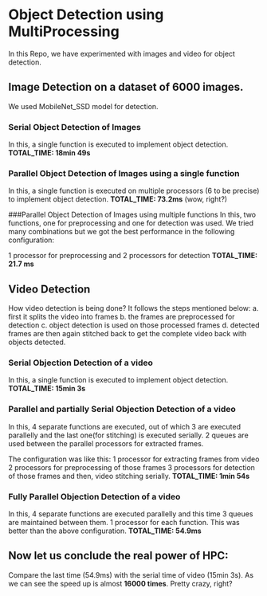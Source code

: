 # Object Detection using MultiProcessing 
In this Repo, we have experimented with images and video for object detection. 

## Image Detection on a dataset of 6000 images.
We used MobileNet_SSD model for detection.

### Serial Object Detection of Images
In this, a single function is executed to implement object detection.
**TOTAL_TIME: 18min 49s**

### Parallel Object Detection of Images using a single function 
In this, a single function is executed on multiple processors (6 to be precise) to implement object detection.
**TOTAL_TIME: 73.2ms** (wow, right?)

###Parallel Object Detection of Images using multiple functions
In this, two functions, one for preprocessing and one for detection was used. 
We tried many combinations but we got the best performance in the following configuration:

1 processor for preprocessing and 2 processors for detection
**TOTAL_TIME: 21.7 ms**

## Video Detection
How video detection is being done?
It follows the steps mentioned below:
a. first it splits the video into frames
b. the frames are preprocessed for detection
c. object detection is used on those processed frames
d. detected frames are then again stitched back to get the complete video back with objects detected.

### Serial Objection Detection of a video
In this, a single function is executed to implement object detection.
**TOTAL_TIME: 15min 3s**

### Parallel and partially Serial Objection Detection of a video
In this, 4 separate functions are executed, out of which 3 are executed parallelly and the last one(for stitching) is executed serially.
2 queues are used between the parallel processors for extracted frames.

The configuration was like this:
1 processor for extracting frames from video
2 processors for preprocessing of those frames
3 processors for detection of those frames
and then, video stitching serially.
**TOTAL_TIME: 1min 54s**

### Fully Parallel Objection Detection of a video
In this, 4 separate functions are executed parallelly and this time 3 queues are maintained between them.
1 processor for each function. 
This was better than the above configuration.
**TOTAL_TIME: 54.9ms**

## Now let us conclude the real power of HPC:
Compare the last time (54.9ms) with the serial time of video (15min 3s). As we can see the speed up is almost **16000 times**. Pretty crazy, right? 
